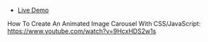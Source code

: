 - [Live Demo](https://bayoura.github.io/nav-menus/)

How To Create An Animated Image Carousel With CSS/JavaScript: https://www.youtube.com/watch?v=9HcxHDS2w1s